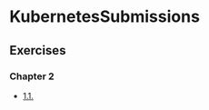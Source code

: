 # KubernetesSubmissions

## Exercises

### Chapter 2

- [1.1.](https://github.com/JVilo/KubernetesSubmissions/tree/1.1)